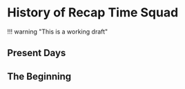 # History of Recap Time Squad

!!! warning "This is a working draft"

## Present Days

## The Beginning
